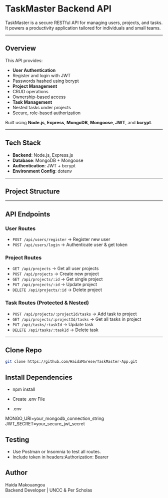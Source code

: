 # TaskMaster Backend API

TaskMaster is a secure RESTful API for managing users, projects, and tasks. It powers a productivity application tailored for individuals and small teams.

---

##  Overview

This API provides:

-  **User Authentication**
  - Register and login with JWT
  - Passwords hashed using bcrypt
-  **Project Management**
  - CRUD operations
  - Ownership-based access
-  **Task Management**
  - Nested tasks under projects
  - Secure, role-based authorization

Built using **Node.js**, **Express**, **MongoDB**, **Mongoose**, **JWT**, and **bcrypt**.

---

##  Tech Stack

- **Backend**: Node.js, Express.js  
- **Database**: MongoDB + Mongoose  
- **Authentication**: JWT + bcrypt  
- **Environment Config**: dotenv  

---

##  Project Structure





---

##  API Endpoints

###  User Routes
- `POST /api/users/register` → Register new user  
- `POST /api/users/login` → Authenticate user & get token  

###  Project Routes 
- `GET /api/projects` → Get all user projects  
- `POST /api/projects` → Create new project  
- `GET /api/projects/:id` → Get single project  
- `PUT /api/projects/:id` → Update project  
- `DELETE /api/projects/:id` → Delete project  

###  Task Routes (Protected & Nested)
- `POST /api/projects/:projectId/tasks` → Add task to project  
- `GET /api/projects/:projectId/tasks` → Get all tasks in project  
- `PUT /api/tasks/:taskId` → Update task  
- `DELETE /api/tasks/:taskId` → Delete task  

---

##  Clone Repo


   ```bash
   git clone https://github.com/HaidaMarese/TaskMaster-App.git
 ```

##  Install Dependencies

- npm install
- Create .env File

- .env

MONGO_URI=your_mongodb_connection_string
JWT_SECRET=your_secure_jwt_secret

##  Testing
- Use Postman or Insomnia to test all routes.
- Include token in headers:Authorization: Bearer <your-token>

##  Author

Haida Makouangou  
Backend Developer | UNCC & Per Scholas  







